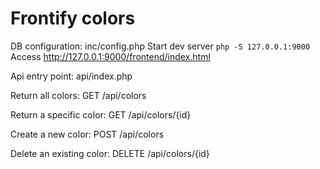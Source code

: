 # Frontify colors

DB configuration: inc/config.php
Start dev server `php -S 127.0.0.1:9000`
Access http://127.0.0.1:9000/frontend/index.html

Api entry point: api/index.php

Return all colors:
GET /api/colors

Return a specific color:
GET /api/colors/{id}

Create a new color:
POST /api/colors

Delete an existing color:
DELETE /api/colors/{id}
